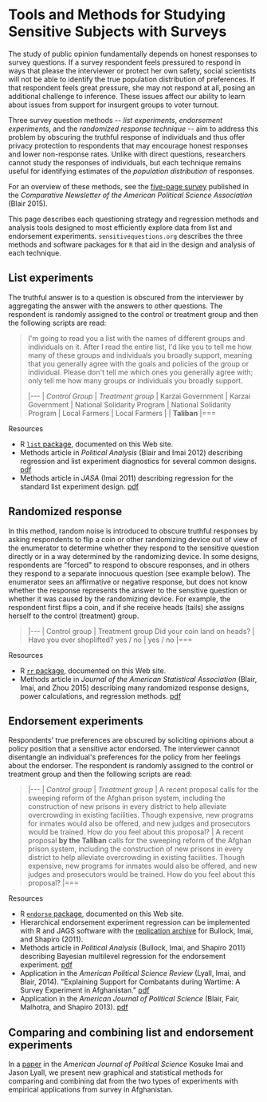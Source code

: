 # Tools and Methods for Studying Sensitive Subjects with Surveys

The study of public opinion fundamentally depends on honest responses to survey questions. If a survey respondent feels pressured to respond in ways that please the interviewer or protect her own safety, social scientists will not be able to identify the true population distribution of preferences. If that respondent feels great pressure, she may not respond at all, posing an additional challenge to inference. These issues affect our ability to learn about issues from support for insurgent groups to voter turnout.

Three survey question methods -- *list experiments*, *endorsement experiments*, and the *randomized response technique* -- aim to address this problem by obscuring the truthful response of individuals and thus offer privacy protection to respondents that may encourage honest responses and lower non-response rates. Unlike with direct questions, researchers cannot study the responses of individuals, but each technique remains useful for identifying estimates of the *population distribution* of responses.

For an overview of these methods, see the [five-page survey](http://graemeblair.com/papers/sensitive.pdf) published in the *Comparative Newsletter of the American Political Science Association* (Blair 2015).

This page describes each questioning strategy and regression methods and analysis tools designed to most efficiently explore data from list and endorsement experiments. `sensitivequestions.org` describes the three methods and software packages for `R` that aid in the design and analysis of each technique.


List experiments
---

The truthful answer is to a question is obscured from the interviewer by aggregating the answer with the answers to other questions. The respondent is randomly assigned to the control or treatment group and then the following scripts are read:


> I'm going to read you a list with the names of different groups and individuals on it. After I read the entire list, I'd like you to tell me how many of these groups and individuals you broadly support, meaning that you generally agree with the goals and policies of the group or individual. Please don't tell me which ones you generally agree with; only tell me how many groups or individuals you broadly support.
>
> |---
> | *Control Group* | *Treatment group*
> | Karzai Government | Karzai Government
> | National Solidarity Program | National Solidarity Program
> | Local Farmers | Local Farmers
> |   | **Taliban**
> |===

Resources

* R [`list` package](http://list.sensitivequestions.org), documented on this Web site.
* Methods article in *Political Analysis* (Blair and Imai 2012) describing regression and list experiment diagnostics for several common designs. [pdf](http://pan.oxfordjournals.org/cgi/reprint/mpr048?ijkey=RQ8G4wzSI8vPAEP&keytype=ref)
* Methods article in *JASA* (Imai 2011) describing regression for the standard list experiment design. [pdf](http://imai.princeton.edu/research/files/list.pdf)

Randomized response
--

In this method, random noise is introduced to obscure truthful responses by asking respondents to flip a coin or other randomizing device out of view of the enumerator to determine whether they respond to the sensitive question directly or in a way determined by the randomizing device. In some designs, respondents are "forced" to respond to obscure responses, and in others they respond to a separate innocuous question (see example below). The enumerator sees an affirmative or negative response, but does not know whether the response represents the answer to the sensitive question or whether it was caused by the randomizing device. For example, the respondent first flips a coin, and if she receive heads (tails) she assigns herself to the control (treatment) group.

>|---
> | Control group | Treatment group
> Did your coin land on heads?  |   Have you ever shoplifted?
>  yes / no | yes / no
>|===

Resources

* R [`rr` package](http://rr.sensitivequestions.org), documented on this Web site.
* Methods article in *Journal of the American Statistical Association* (Blair, Imai, and Zhou 2015) describing many randomized response designs, power calculations, and regression methods. [pdf](/papers/randresp.pdf)

Endorsement experiments
--

Respondents' true preferences are obscured by soliciting opinions about a policy position that a sensitive actor endorsed. The interviewer cannot disentangle an individual's preferences for the policy from her feelings about the endorser. The respondent is randomly assigned to the control or treatment group and then the following scripts are read:

>|---
>| *Control group* | *Treatment group*
> | A recent proposal calls for the sweeping reform of the Afghan prison system, including the construction of new prisons in every district to help alleviate overcrowding in existing facilities. Though expensive, new programs for inmates would also be offered, and new judges and prosecutors would be trained. How do you feel about this proposal? | A recent proposal **by the Taliban** calls for the sweeping reform of the Afghan prison system, including the construction of new prisons in every district to help alleviate overcrowding in existing facilities. Though expensive, new programs for inmates would also be offered, and new judges and prosecutors would be trained. How do you feel about this proposal?
>|===

Resources

* R [`endorse` package](http://endorse.sensitivequestions.org), documented on this Web site.
* Hierarchical endorsement experiment regression can be
  implemented with R and JAGS software with the
  [replication archive](http://dvn.iq.harvard.edu/dvn/dv/EndorsementExperiment/faces/study/StudyPage.xhtml?globalId=hdl:1902.1/14840&studyListingIndex=0_00915cc790c795a6350772acdd5d) for Bullock, Imai, and Shapiro (2011).
* Methods article in *Political Analysis* (Bullock, Imai, and Shapiro 2011) describing Bayesian multilevel regression for the endorsement experiment. [pdf](http://imai.princeton.edu/research/files/support.pdf)
* Application in the *American Political Science Review* (Lyall, Imai, and Blair, 2014). "Explaining Support for Combatants during Wartime: A Survey Experiment in Afghanistan." [pdf](/papers/afghan.pdf)
* Application in the *American Journal of Political Science* (Blair, Fair, Malhotra, and Shapiro 2013). [pdf](/papers/pakistan.pdf)

Comparing and combining list and endorsement experiments
--

In a [paper](/papers/listendorse.pdf) in the *American Journal of Political Science* Kosuke Imai and Jason Lyall, we present new graphical and statistical methods for comparing and combining dat  from the two types of experiments with empirical applications from survey in Afghanistan.

